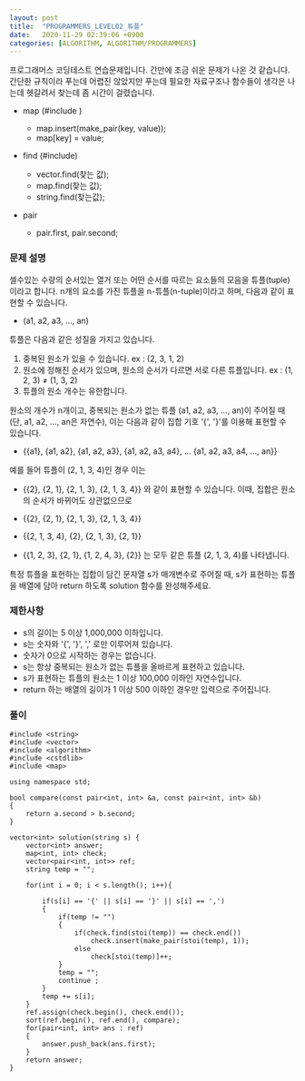 ```yaml
---
layout: post
title:  "PROGRAMMERS_LEVEL02_튜플"
date:   2020-11-29 02:39:06 +0900
categories: [ALGORITHM, ALGORITHM/PROGRAMMERS]
---
```


프로그래머스 코딩테스트 연습문제입니다. 간만에 조금 쉬운 문제가 나온 것 같습니다. 간단한 규칙이라 푸는데 어렵진 않았지만 푸는데 필요한 자료구조나 함수들이 생각은 나는데 헷갈려서 찾는데 좀 시간이 걸렸습니다.

- map (#include <map>)
    - map.insert(make_pair(key, value));
    - map[key] = value;

- find (#include<algorithm>)
    - vector.find(찾는 값);
    - map.find(찾는 값);
    - string.find(찾는값);

- pair
    - pair.first, pair.second;

### 문제 설명
셀수있는 수량의 순서있는 열거 또는 어떤 순서를 따르는 요소들의 모음을 튜플(tuple)이라고 합니다. n개의 요소를 가진 튜플을 n-튜플(n-tuple)이라고 하며, 다음과 같이 표현할 수 있습니다.

- (a1, a2, a3, ..., an)

튜플은 다음과 같은 성질을 가지고 있습니다.
1. 중복된 원소가 있을 수 있습니다. ex : (2, 3, 1, 2)
2. 원소에 정해진 순서가 있으며, 원소의 순서가 다르면 서로 다른 튜플입니다. ex : (1, 2, 3) ≠ (1, 3, 2)
3. 튜플의 원소 개수는 유한합니다.

원소의 개수가 n개이고, 중복되는 원소가 없는 튜플 (a1, a2, a3, ..., an)이 주어질 때(단, a1, a2, ..., an은 자연수), 이는 다음과 같이 집합 기호 '{', '}'를 이용해 표현할 수 있습니다.

- \{\{a1\}, \{a1, a2\}, \{a1, a2, a3\}, \{a1, a2, a3, a4\}, ... \{a1, a2, a3, a4, ..., an\}\}

예를 들어 튜플이 (2, 1, 3, 4)인 경우 이는

- \{\{2\}, \{2, 1\}, \{2, 1, 3\}, \{2, 1, 3, 4\}\}
와 같이 표현할 수 있습니다. 이때, 집합은 원소의 순서가 바뀌어도 상관없으므로

- \{\{2\}, \{2, 1\}, \{2, 1, 3\}, \{2, 1, 3, 4\}\}
- \{\{2, 1, 3, 4\}, \{2\}, \{2, 1, 3\}, \{2, 1\}\}
- \{\{1, 2, 3\}, \{2, 1\}, \{1, 2, 4, 3\}, \{2\}\}
는 모두 같은 튜플 (2, 1, 3, 4)를 나타냅니다.

특정 튜플을 표현하는 집합이 담긴 문자열 s가 매개변수로 주어질 때, s가 표현하는 튜플을 배열에 담아 return 하도록 solution 함수를 완성해주세요.

### 제한사항
- s의 길이는 5 이상 1,000,000 이하입니다.
- s는 숫자와 '{', '}', ',' 로만 이루어져 있습니다.
- 숫자가 0으로 시작하는 경우는 없습니다.
- s는 항상 중복되는 원소가 없는 튜플을 올바르게 표현하고 있습니다.
- s가 표현하는 튜플의 원소는 1 이상 100,000 이하인 자연수입니다.
- return 하는 배열의 길이가 1 이상 500 이하인 경우만 입력으로 주어집니다.

### 풀이
```
#include <string>
#include <vector>
#include <algorithm>
#include <cstdlib>
#include <map>

using namespace std;

bool compare(const pair<int, int> &a, const pair<int, int> &b)
{
    return a.second > b.second;
}

vector<int> solution(string s) {
    vector<int> answer;
    map<int, int> check;
    vector<pair<int, int>> ref;
    string temp = "";

    for(int i = 0; i < s.length(); i++){

        if(s[i] == '{' || s[i] == '}' || s[i] == ',')
        {
            if(temp != "")
            {   
                if(check.find(stoi(temp)) == check.end())
                    check.insert(make_pair(stoi(temp), 1));
                else
                    check[stoi(temp)]++;   
            }
            temp = "";
            continue ;
        }
        temp += s[i];
    }   
    ref.assign(check.begin(), check.end());
    sort(ref.begin(), ref.end(), compare);
    for(pair<int, int> ans : ref)
    {
        answer.push_back(ans.first);
    }
    return answer;
}
```
